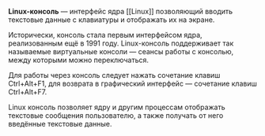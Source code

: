 
**Linux-консоль** — интерфейс ядра [[Linux]] позволяющий вводить текстовые данные с клавиатуры и отображать их на экране.

Исторически, консоль стала первым интерфейсом ядра, реализованным ещё в 1991 году. Linux-консоль поддерживает так называемые виртуальные консоли — сеансы работы с консолью, между которыми можно переключаться.

Для работы через консоль следует нажать сочетание клавиш Ctrl+Alt+F1, для возврата в графический интерфейс — сочетание клавиш Ctrl+Alt+F7.

Linux консоль позволяет ядру и другим процессам отображать текстовые сообщения пользователю, а также получать от него введённые текстовые данные.

